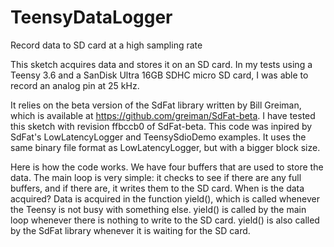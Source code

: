 # TeensyDataLogger
Record data to SD card at a high sampling rate

This sketch acquires data and stores it on an SD
card. In my tests using a Teensy 3.6 and a SanDisk Ultra 16GB SDHC micro SD
card, I was able to record an analog pin at 25 kHz.

It relies on the beta version of the SdFat library written by Bill Greiman,
which is available at https://github.com/greiman/SdFat-beta. I have tested
this sketch with revision ffbccb0 of SdFat-beta. This code was inpired by
SdFat's LowLatencyLogger and TeensySdioDemo examples. It uses the same
binary file format as LowLatencyLogger, but with a bigger block size.

Here is how the code works. We have four buffers that are used to store the
data. The main loop is very simple: it checks to see if there are any full
buffers, and if there are, it writes them to the SD card. When is the data
acquired? Data is acquired in the function yield(), which is called
whenever the Teensy is not busy with something else. yield() is called by
the main loop whenever there is nothing to write to the SD card. yield() is
also called by the SdFat library whenever it is waiting for the SD card.
